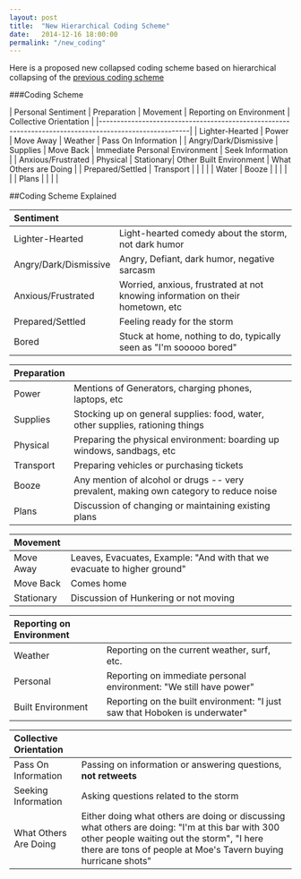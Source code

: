 ```yaml
---
layout: post
title:  "New Hierarchical Coding Scheme"
date:   2014-12-16 18:00:00
permalink: "/new_coding"
---
```


Here is a proposed new collapsed coding scheme based on hierarchical collapsing of the [previous coding scheme]({{site.baseurl}}/coding)

###Coding Scheme
	
| Personal Sentiment    |  Preparation | Movement  | Reporting on Environment  | Collective Orientation | 
|-------------------------------------------------------------------------------------------------------|
| Lighter-Hearted       | Power        | Move Away | Weather                   | Pass On Information    |
| Angry/Dark/Dismissive | Supplies     | Move Back | Immediate Personal Environment | Seek Information  |
| Anxious/Frustrated    | Physical     | Stationary| Other Built Environment   | What Others are Doing  |
| Prepared/Settled      | Transport    |           |                           |                        |
| Water                 | Booze        |           |                           |                        |
|                       | Plans        |           |                           |                        |

##Coding Scheme Explained

| Sentiment | |
|:----------|----------------------------| 
| Lighter-Hearted | Light-hearted comedy about the storm, not dark humor |
| Angry/Dark/Dismissive | Angry, Defiant, dark humor, negative sarcasm   |
| Anxious/Frustrated    | Worried, anxious, frustrated at not knowing information on their hometown, etc |
| Prepared/Settled      | Feeling ready for the storm
| Bored                 | Stuck at home, nothing to do, typically seen as "I'm sooooo bored" |


| Preparation | |
|:----------|----------------------------| 
| Power                 | Mentions of Generators, charging phones, laptops, etc |
| Supplies              | Stocking up on general supplies: food, water, other supplies, rationing things   |
| Physical              | Preparing the physical environment: boarding up windows, sandbags, etc |
| Transport             | Preparing vehicles or purchasing tickets |
| Booze                 | Any mention of alcohol or drugs -- very prevalent, making own category to reduce noise |
| Plans                 | Discussion of changing or maintaining existing plans |

| Movement | |
|:----------|----------------------------| 
| Move Away | Leaves, Evacuates, Example: "And with that we evacuate to higher ground" |
| Move Back | Comes home  |
| Stationary| Discussion of Hunkering or not moving |

| Reporting on Environment | |
|:----------|----------------------------| 
| Weather | Reporting on the current weather, surf, etc. |
| Personal | Reporting on immediate personal environment: "We still have power"  |
| Built Environment | Reporting on the built environment: "I just saw that Hoboken is underwater" |

| Collective Orientation | |
|:----------|----------------------------| 
| Pass On Information | Passing on information or answering questions, **not retweets** |
| Seeking Information | Asking questions related to the storm  |
| What Others Are Doing| Either doing what others are doing or discussing what others are doing: "I'm at this bar with 300 other people waiting out the storm", "I here there are tons of people at Moe's Tavern buying hurricane shots" |
